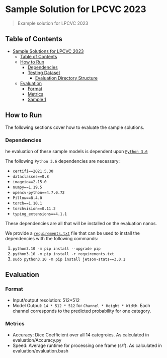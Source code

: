 # Sample Solution for LPCVC 2023

> Example solution for LPCVC 2023

## Table of Contents

- [Sample Solutions for LPCVC 2023](#sample-solutions-for-lpcvc-2023)
  - [Table of Contents](#table-of-contents)
  - [How to Run](#how-to-run)
    - [Dependencies](#dependencies)
    - [Testing Dataset](#testing-dataset)
      - [Evaluation Directory Structure](#evaluation-directory-structure)
  - [Evaluation](#evaluation)
    - [Format](#format)
    - [Metrics](#metrics)
    - [Sample 1](#sample-1)

## How to Run

The following sections cover how to evaluate the sample solutions.

### Dependencies

he evaluation of these sample models is dependent upon
[`Python 3.6`](https://www.python.org/downloads/release/python-3109/)

The following `Python 3.6` dependencies are necessary:

- `certifi==2021.5.30`
- `dataclasses==0.8`
- `imageio==2.15.0`
- `numpy==1.19.5`
- `opencv-python==4.7.0.72`
- `Pillow==8.4.0`
- `torch==1.10.1`
- `torchvision==0.11.2`
- `typing_extensions==4.1.1`

These dependencies are all that will be installed on the evaluation nanos.

We provide a [`requirements.txt`](requirements.txt) file that can be used to
install the dependencies with the following commands:

1. `python3.10 -m pip install --upgrade pip`
1. `python3.10 -m pip install -r requirements.txt`
1. `sudo python3.10 -m pip install jetson-stats==3.0.1`

<!--### Testing Dataset

Please do not distribute the testing data.

- [Download the testing data](https://drive.google.com/file/d/1cXHE2TKSqbl4u1haTGhBhwcUkt_RUhsl/view?usp=share_link)

#### Evaluation Directory Structure

This evaluation is dependent upon the following directory structure:

1. Extract the `LPCVC_Test\IMG` and `LPCVC_Test\GT` folders from the testing
   data zip file.
1. Move these directories to the [`data`](data/) directory

The desired directory structure is the following:

```shell
├── util
|── README.md
|── submission1
|── submission1.py
|── submission2
|── submission2.py
└── data
    └── .gitkeep
    └── IMG
        ├── test_0000.png
        ├── test_0001.png
        ├── ...
        └── test_0599.png
    └── GT
        ├── test_0000.png
        ├── test_0001.png
        ├── ...
        └── test_0599.png
```
-->
## Evaluation

### Format

- Input/output resolution: 512\*512
- Model Output: `14 * 512 * 512` for `Channel * Height * Width`. Each channel
  corresponds to the predicted probability for one category.

### Metrics

- Accuracy: Dice Coefficient over all 14 categroies. As calculated in evaluation/Accuracy.py
- Speed: Average runtime for processing one frame (s/f). As calculated in evaluation/evaluation.bash

<!-- - Accuracy: mIoU over all the 14 categories. By calling function `bench_acc()`.
- Speed: average runtime for processing one frame (s/f). By calling function
  `bench_speed()`.
- Power: power consumption of GPU for processing one frame (mJ/f). By calling
  function `bench_power()`. -->

<!-- ## Submission

> NOTE: These are subject to change prior to the competition starting

For a submission *MODEL*, there are should be

- *MODEL.py*: a formatted file for performing evaluation
- *MODEL*: a folder containing related model files, weights, etc. -->

<!--### Sample 1

- Run `python submission1.py`
- `submission1` is plain pytorch model-->

<!-- ### Sample-2 (We will provide this as the exemplar solution)

- Run `python submission2.py`
- `submission2` is tenorRT model converted from Sample-1. -->
